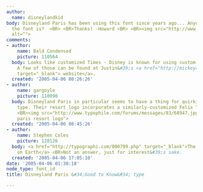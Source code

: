 ```yaml
---
author:
  name: disneylandkid
body: Disneyland Paris has been using this font since years ago... Anyone knows what
  the font is?  <BR> <BR>Thanks! -Howard <BR> <BR><img src="http://www.typophile.com/forums/messages/83/68930.gif"
  alt="">
comments:
- author:
    name: Bald Condensed
    picture: 110564
  body: Looks like customized Times - Disney is known for using custom  <BR>typefaces.
    A few of those can be found at Justin&#39;s <a href="http://mickeyavenue.com/"
    target="_blank"> website</a>.
  created: '2005-04-06 08:26:26'
- author:
    name: gargoyle
    picture: 110090
  body: Disneyland Paris in particular seems to have a thing for quirkified serif
    type. Their resort logo incorporates a similarly-customized Felix Titling. <BR>
    <BR><img src="http://www.typophile.com/forums/messages/83/68947.jpg" alt="disneyland
    paris resort logo">
  created: '2005-04-06 08:45:26'
- author:
    name: Stephen Coles
    picture: 128126
  body: <a href="http://typographi.com/000799.php" target="_blank">The Happiest Lettering
    on Earth</a> <BR>Not an answer, just for interest&#39;s sake.
  created: '2005-04-06 17:05:10'
date: '2005-04-06 01:30:18'
node_type: font_id
title: Disneyland Paris &#34;Good to Know&#34; type

---
```

